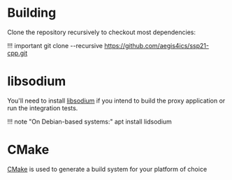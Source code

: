 # Building

Clone the repository recursively to checkout most dependencies:

!!! important
    git clone --recursive https://github.com/aegis4ics/ssp21-cpp.git


# libsodium

You'll need to install [libsodium](https://download.libsodium.org/doc/) if you intend to build the proxy application
or run the integration tests.

!!! note "On Debian-based systems:"
    apt install lidsodium
    


# CMake

[CMake](https://cmake.org/) is used to generate a build system for your platform of choice

